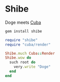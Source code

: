# Shibe

Doge meets [Cuba](https://github.com/soveran/cuba)

```bash
gem install shibe
```

```ruby
require "shibe"
require "cuba/render"

Shibe.much Cuba::Render
Shibe.wow do
  such root do
    very.write "Doge"
  end
end
```
